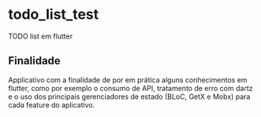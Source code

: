 # todo_list_test

TODO list em flutter

## Finalidade

Applicativo com a finalidade de por em prática alguns conhecimentos em flutter, como por exemplo o consumo de API,
tratamento de erro com dartz e o uso dos principais gerenciadores de estado (BLoC, GetX e Mobx) para cada feature do aplicativo.


